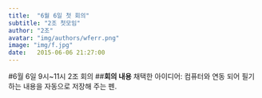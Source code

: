 ```yaml
---
title:  "6월 6일 첫 회의"
subtitle: "2조 첫모임"
author: "2조"
avatar: "img/authors/wferr.png"
image: "img/f.jpg"
date:   2015-06-06 21:27:00
---
```

#6월 6일 9시~11시 2조 회의
##**회의 내용**
채택한 아이디어: 컴퓨터와 연동 되어 필기하는 내용을 자동으로 저장해 주는 펜.

